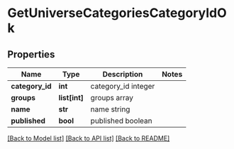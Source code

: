 # GetUniverseCategoriesCategoryIdOk

## Properties
Name | Type | Description | Notes
------------ | ------------- | ------------- | -------------
**category_id** | **int** | category_id integer | 
**groups** | **list[int]** | groups array | 
**name** | **str** | name string | 
**published** | **bool** | published boolean | 

[[Back to Model list]](../README.md#documentation-for-models) [[Back to API list]](../README.md#documentation-for-api-endpoints) [[Back to README]](../README.md)


